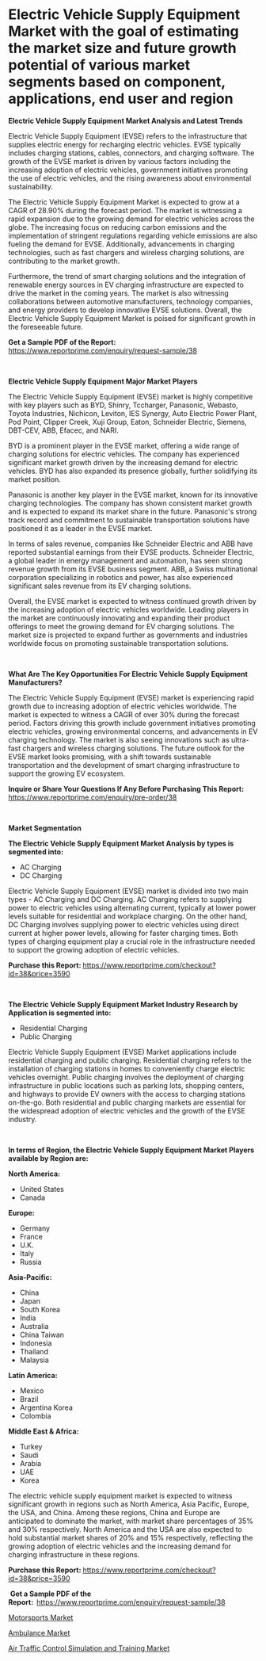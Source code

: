 <p><h1>Electric Vehicle Supply Equipment Market with the goal of estimating the market size and future growth potential of various market segments based on component, applications, end user and region</h1></p><p><strong>Electric Vehicle Supply Equipment Market Analysis and Latest Trends</strong></p>
<p><p>Electric Vehicle Supply Equipment (EVSE) refers to the infrastructure that supplies electric energy for recharging electric vehicles. EVSE typically includes charging stations, cables, connectors, and charging software. The growth of the EVSE market is driven by various factors including the increasing adoption of electric vehicles, government initiatives promoting the use of electric vehicles, and the rising awareness about environmental sustainability.</p><p>The Electric Vehicle Supply Equipment Market is expected to grow at a CAGR of 28.90% during the forecast period. The market is witnessing a rapid expansion due to the growing demand for electric vehicles across the globe. The increasing focus on reducing carbon emissions and the implementation of stringent regulations regarding vehicle emissions are also fueling the demand for EVSE. Additionally, advancements in charging technologies, such as fast chargers and wireless charging solutions, are contributing to the market growth.</p><p>Furthermore, the trend of smart charging solutions and the integration of renewable energy sources in EV charging infrastructure are expected to drive the market in the coming years. The market is also witnessing collaborations between automotive manufacturers, technology companies, and energy providers to develop innovative EVSE solutions. Overall, the Electric Vehicle Supply Equipment Market is poised for significant growth in the foreseeable future.</p></p>
<p><strong>Get a Sample PDF of the Report:&nbsp;</strong> <a href="https://www.reportprime.com/enquiry/request-sample/38">https://www.reportprime.com/enquiry/request-sample/38</a></p>
<p>&nbsp;</p>
<p><strong>Electric Vehicle Supply Equipment Major Market Players</strong></p>
<p><p>The Electric Vehicle Supply Equipment (EVSE) market is highly competitive with key players such as BYD, Shinry, Tccharger, Panasonic, Webasto, Toyota Industries, Nichicon, Leviton, IES Synergy, Auto Electric Power Plant, Pod Point, Clipper Creek, Xuji Group, Eaton, Schneider Electric, Siemens, DBT-CEV, ABB, Efacec, and NARI.</p><p>BYD is a prominent player in the EVSE market, offering a wide range of charging solutions for electric vehicles. The company has experienced significant market growth driven by the increasing demand for electric vehicles. BYD has also expanded its presence globally, further solidifying its market position.</p><p>Panasonic is another key player in the EVSE market, known for its innovative charging technologies. The company has shown consistent market growth and is expected to expand its market share in the future. Panasonic's strong track record and commitment to sustainable transportation solutions have positioned it as a leader in the EVSE market.</p><p>In terms of sales revenue, companies like Schneider Electric and ABB have reported substantial earnings from their EVSE products. Schneider Electric, a global leader in energy management and automation, has seen strong revenue growth from its EVSE business segment. ABB, a Swiss multinational corporation specializing in robotics and power, has also experienced significant sales revenue from its EV charging solutions.</p><p>Overall, the EVSE market is expected to witness continued growth driven by the increasing adoption of electric vehicles worldwide. Leading players in the market are continuously innovating and expanding their product offerings to meet the growing demand for EV charging solutions. The market size is projected to expand further as governments and industries worldwide focus on promoting sustainable transportation solutions.</p></p>
<p>&nbsp;</p>
<p><strong>What Are The Key Opportunities For Electric Vehicle Supply Equipment Manufacturers?</strong></p>
<p><p>The Electric Vehicle Supply Equipment (EVSE) market is experiencing rapid growth due to increasing adoption of electric vehicles worldwide. The market is expected to witness a CAGR of over 30% during the forecast period. Factors driving this growth include government initiatives promoting electric vehicles, growing environmental concerns, and advancements in EV charging technology. The market is also seeing innovations such as ultra-fast chargers and wireless charging solutions. The future outlook for the EVSE market looks promising, with a shift towards sustainable transportation and the development of smart charging infrastructure to support the growing EV ecosystem.</p></p>
<p><strong>Inquire or Share Your Questions If Any Before Purchasing This Report:</strong> <a href="https://www.reportprime.com/enquiry/pre-order/38">https://www.reportprime.com/enquiry/pre-order/38</a></p>
<p>&nbsp;</p>
<p><strong>Market Segmentation</strong></p>
<p><strong>The Electric Vehicle Supply Equipment Market Analysis by types is segmented into:</strong></p>
<p><ul><li>AC Charging</li><li>DC Charging</li></ul></p>
<p><p>Electric Vehicle Supply Equipment (EVSE) market is divided into two main types - AC Charging and DC Charging. AC Charging refers to supplying power to electric vehicles using alternating current, typically at lower power levels suitable for residential and workplace charging. On the other hand, DC Charging involves supplying power to electric vehicles using direct current at higher power levels, allowing for faster charging times. Both types of charging equipment play a crucial role in the infrastructure needed to support the growing adoption of electric vehicles.</p></p>
<p><strong>Purchase this Report:&nbsp;</strong><a href="https://www.reportprime.com/checkout?id=38&price=3590">https://www.reportprime.com/checkout?id=38&price=3590</a></p>
<p>&nbsp;</p>
<p><strong>The Electric Vehicle Supply Equipment Market Industry Research by Application is segmented into:</strong></p>
<p><ul><li>Residential Charging</li><li>Public Charging</li></ul></p>
<p><p>Electric Vehicle Supply Equipment (EVSE) Market applications include residential charging and public charging. Residential charging refers to the installation of charging stations in homes to conveniently charge electric vehicles overnight. Public charging involves the deployment of charging infrastructure in public locations such as parking lots, shopping centers, and highways to provide EV owners with the access to charging stations on-the-go. Both residential and public charging markets are essential for the widespread adoption of electric vehicles and the growth of the EVSE industry.</p></p>
<p>&nbsp;</p>
<p><strong>In terms of Region, the Electric Vehicle Supply Equipment Market Players available by Region are:</strong></p>
<p>
    <p> <strong> North America: </strong>
        <ul>
            <li>United States</li>
            <li>Canada</li>
        </ul>
        </p> 
    <p> <strong> Europe: </strong>
        <ul>
            <li>Germany</li>
            <li>France</li>
            <li>U.K.</li>
            <li>Italy</li>
            <li>Russia</li>
        </ul>
        </p> 
    <p> <strong> Asia-Pacific: </strong>
        <ul>
            <li>China</li>
            <li>Japan</li>
            <li>South Korea</li>
            <li>India</li>
            <li>Australia</li>
            <li>China Taiwan</li>
            <li>Indonesia</li>
            <li>Thailand</li>
            <li>Malaysia</li>
        </ul>
        </p> 
    <p> <strong> Latin America: </strong>
        <ul>
            <li>Mexico</li>
            <li>Brazil</li>
            <li>Argentina Korea</li>
            <li>Colombia</li>
        </ul>
        </p> 
    <p> <strong> Middle East & Africa: </strong>
        <ul>
            <li>Turkey</li>
            <li>Saudi</li>
            <li>Arabia</li>
            <li>UAE</li>
            <li>Korea</li>
        </ul>
    </p>
    </p>
<p><p>The electric vehicle supply equipment market is expected to witness significant growth in regions such as North America, Asia Pacific, Europe, the USA, and China. Among these regions, China and Europe are anticipated to dominate the market, with market share percentages of 35% and 30% respectively. North America and the USA are also expected to hold substantial market shares of 20% and 15% respectively, reflecting the growing adoption of electric vehicles and the increasing demand for charging infrastructure in these regions.</p></p>
<p><strong>Purchase this Report: </strong><a href="https://www.reportprime.com/checkout?id=38&price=3590">https://www.reportprime.com/checkout?id=38&price=3590</a></p>
<p>&nbsp;<strong>Get a Sample PDF of the Report:&nbsp;&nbsp;</strong><a href="https://www.reportprime.com/enquiry/request-sample/38">https://www.reportprime.com/enquiry/request-sample/38</a></p>
<p><strong></strong></p>
<p><p><a href="https://github.com/Hazelklievgspy6vdcsmu106w/Market-Research-Report-List-1/blob/main/motorsports-market.md">Motorsports Market</a></p><p><a href="https://github.com/lubmix/Market-Research-Report-List-1/blob/main/ambulance-market.md">Ambulance Market</a></p><p><a href="https://github.com/joannagoyvaerts/Market-Research-Report-List-1/blob/main/air-traffic-control-simulation-and-training-market.md">Air Traffic Control Simulation and Training Market</a></p></p>